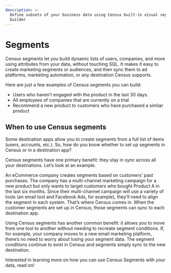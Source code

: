 ```yaml
---
description: >-
  Define subsets of your business data using Census built-in visual segment
  builder
---
```


# Segments

Census segments let you build dynamic lists of users, companies, and more using attributes from your data, without touching SQL. It makes it easy to create marketing segments or audiences, and then sync them to ad platforms, marketing automation, or any destination Census supports.

Here are just a few examples of Census segments you can build:

* Users who haven’t engaged with the product in the last 30 days.
* All employees of companies that are currently on a trial
* Recommend a new product to customers who have purchased a similar product

## **When to use Census segments**

Some destination apps allow you to create segments from a full list of items (users, accounts, etc.). So, how do you know whether to set up segments in Census or in a destination app?

Census segments have one primary benefit: they stay in sync across all your destinations. Let’s look at an example.

An eCommerce company creates segments based on customers’ past purchases. The company has a multi-channel marketing campaign for a new product but only wants to target customers who bought Product A in the last six months. Since their multi-channel campaign will use a variety of tools (an email tool and Facebook Ads, for example), they’ll need to align the segment in each system. That’s where Census comes in. When the customer segments are set up in Census, those segments can sync to each destination app.

Using Census segments has another common benefit: it allows you to move from one tool to another without needing to recreate segment conditions. If, for example, your company moves to a new email marketing platform, there’s no need to worry about losing your segment data. The segment conditions continue to exist in Census and segments simply sync to the new destination.

Interested in learning more on how you can use Census Segments with your data, read on!
